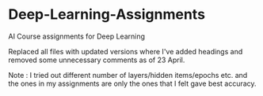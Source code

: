 # Deep-Learning-Assignments
AI Course assignments for Deep Learning

Replaced all files with updated versions where I've added headings and removed some unnecessary comments as of 23 April.

Note : I tried out different number of layers/hidden items/epochs etc. and the ones in my assignments are only the ones that I felt gave best accuracy.

